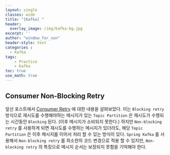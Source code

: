 ```yaml
--- 
layout: single
classes: wide
title: "[Kafka] "
header:
  overlay_image: /img/kafka-bg.jpg
excerpt: ''
author: "window_for_sun"
header-style: text
categories :
  - Kafka
tags:
    - Practice
    - Kafka
toc: true
use_math: true
---
```


## Consumer Non-Blocking Retry
앞선 포스트에서 [Consumer Retry]()
에 대한 내용을 살펴보았다. 
이는 `Blocking retry` 방식으로 재시도를 수행해야하는 메시지가 있는 `Topic Partition` 은 
재시도가 수행되는 시간동안 `Blocking` 된다. (이후 메시지가 소비되지 못한다.)
하지만 `Non-blocking retry` 를 사용하게 되면 재시도를 수행하는 메시지가 있더라도, 
해당 `Topic Partition` 은 이후 메시지를 이어서 처리 할 수 있는 방식이 있다. 
`Spring Kafka` 를 사용해서 `Non-blocking retry` 를 최소한의 코드 변경으로 적용 할 수 있지만, 
`Non-blocking retry` 의 특징으로 메시지 순서는 보장되지 못함을 기억해야 한다.  

